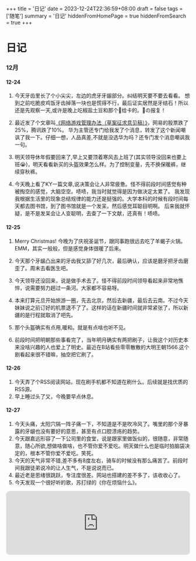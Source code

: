 +++
title = '日记'
date = 2023-12-24T22:36:59+08:00
draft = false
tags = ['随笔']
summary = '日记'
hiddenFromHomePage = true
hiddenFromSearch = true
+++

# 日记
### 12月
#### 12-24
1. 今天牙齿里长了个小尖尖，左边的虎牙牙龈部分。纠结明天要不要去看看。
想到之前吃脆皮鸡饭牙齿掉落一块也是慌得不行，最后证实居然是牙结石！所以还是先观察一天,或许是晚上吃椒盐土豆和那个🦐给卡的。🦐の报复！

2. 最近发了个文章叫[《网络游戏管理办法（草案征求意见稿）》](https://www.nppa.gov.cn/xxfb/tzgs/202312/t20231221_823187.html)，网易的股票跌了25%，腾讯跌了10%。
华为主管还专门给我发了个消息，转发了这个新闻嘲讽了我一下。仔细一想，人品真差,不就是没选华为吗？还专门发个消息嘲讽我一句。

3. 明天领导休年假要回来了,早上又要顶着寒风去上班了(其实领导没回来也要上班😭)，明天看看新买的头盔效果怎么样。为了控制变量，先不换保暖裤，继续穿秋裤。

4. 今天晚上看了KY一篇文章,说决策会让人非常疲惫。怪不得前段时间感觉有种被掏空的感觉，大脑空空。啧啧，我当时就觉得是因为做决定太累了。
我发现我根据生活里的现象总结规律的能力还是挺强的。大学本科的时候有段时间每天都去图书馆，到了图书馆就是一个发呆，然后感觉耳聪目明啊。
后来我就怀疑，是不是发呆会让人变聪明，去查了一下文献，还真有！啧啧。

#### 12-25
1. Merry Christmas! 今晚为了庆祝圣诞节，跟同事跑很远去吃了羊蝎子火锅。EMM，其实一般般，但是感觉身体很暖了后来。

2. 今天那个牙龈凸出来的牙齿我又舔了好几次，最后确认，应该是磨牙把牙齿磨歪了。周末去看医生吧。

3. 今天领导还没回来，说是做手术去了。怪不得前段时间领导看起来非常地憔悴，说需要努力趟过一条河。大家都不容易呀。

4. 本来打算元旦开始旅游一圈，先去北京，然后去新疆，最后去云南。不过今天妹妹说之前订好的机票退不了了。这样的话在新疆时间就非常紧张了，所以新疆的是行程就取消了吧先。

5. 那个头盔确实有点用,暖和。就是有点啥也听不见。

6. 前段时间把明朝那些事看完了，当年明月确实有两把刷子，让我这个对历史本来没啥兴趣的人也爱上了明史。最近在B站看些零零散散的大明王朝1566.这个剧看起来很不错嘛，抽空把它刷了。

#### 12-26
1. 今天弄了个RSS阅读网站，现在刷手机都不知道在刷什么。后续就是找优质的RSS源。
2. 早上睡过头了又，今晚要早点休息。

#### 12-27
1. 今天头痛，太阳穴隔一阵子痛一下，不知道是不是吹冷风了。嘴里的那个牙暴露的牙龈也没有要好的意思，甚至有点口腔溃疡的趋势。
2. 今天跟嘉远形容了一下公司里的食堂，说是跟家里做饭似的，很随意，非常随意，随心所欲,想做啥做啥，也不管你爱不爱吃。明天做什么也是临时拍脑袋决定的，根本不管你爱不爱吃。笑死。
3. 今天的天气非常不错,差不多有8度左右，骑车的时候没有那么痛苦了。前段时间我跟徒弟说冷的让人生气，不是说说而已。
4. 最近老是思绪很跳跃，专注度很差。网站也搭建的差不多了，该收收心了。
5. 今天发现一个很好听的歌，苏打绿的《你在烦恼什么》。

<iframe allow="autoplay *; encrypted-media *; fullscreen *; clipboard-write" frameborder="0" height="175" style="width:100%;max-width:660px;overflow:hidden;border-radius:10px;" sandbox="allow-forms allow-popups allow-same-origin allow-scripts allow-storage-access-by-user-activation allow-top-navigation-by-user-activation" src="https://embed.music.apple.com/cn/album/%E4%BD%A0%E5%9C%A8%E7%83%A6%E6%81%BC%E4%BB%80%E4%B9%88/1461040610?i=1461041625"></iframe>
